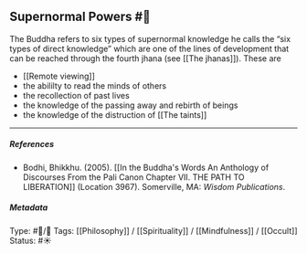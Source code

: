 ## Supernormal Powers  #🧠 

The Buddha refers to six types of supernormal knowledge he calls the “six types of direct knowledge” which are one of the lines of development that can be reached through the fourth jhana (see [[The jhanas]]). These are

- [[Remote viewing]]
- the abililty to read the minds of others
- the recollection of past lives 
- the knowledge of the passing away and rebirth of beings
- the knowledge of the distruction of [[The taints]]

___

##### References

- Bodhi, Bhikkhu. (2005). [[In the Buddha's Words An Anthology of Discourses From the Pali Canon Chapter VII. THE PATH TO LIBERATION]] (Location 3967). Somerville, MA: _Wisdom Publications_.

##### Metadata
Type: #🔵/🔵 
Tags: [[Philosophy]] / [[Spirituality]] / [[Mindfulness]] / [[Occult]]
Status: #☀️ 